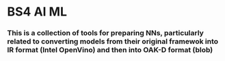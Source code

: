 # BS4 AI ML
### This is a collection of tools for preparing NNs, particularly related to converting models from their original framewok into IR format (Intel OpenVino) and then into OAK-D format (blob)
